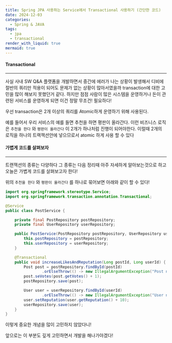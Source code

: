 ```yaml
---
title: Spring JPA 사용하는 Service에서 Transactional 사용하기 (간단한 코드)
date: 2024-12-03
categories:
  - Spring & JAVA
tags:
  - jpa
  - transactional
render_with_liquid: true
mermaid: true
---
```

#### Transactional
---
사실 사내 SW Q&A 플랫폼을 개발하면서 중간에 에러가 나는 상황이 발생해서 디비에 절반의 쿼리만 적용이 되어도 문제가 없는 상황이 많아서였을까 transaction에 대한 고민을 많이 해보지 못했던거 같다. 하지만 점점 사람이 많은 시스템을 운영하거나 돈이 관련된 서비스를 운영하게 되면 이건 정말 무조건! 필요하다!

우선 transaction은 2개 이상의 쿼리를 Atomic하게 운영하기 위해 사용된다.

예를 들어서 우리 서비스의 예를 들면 추천을 하면 평판이 올라간다. 이런 비즈니스 로직은 `추천을 한다` 와 `평판이 올라간다` 이 2개가 하나처럼 진행이 되어야한다. 이럴때 2개의 로직을 하나의 트랙잭션안에 넣으므로서 atomic 하게 사용 할 수 있다

#### 가볍게 코드를 살펴보자
---
트랜잭션의 종류는 다양하다 그 종류는 다음 정리때 아주 자세하게 알아보는것으로 하고 오늘은 가볍게 코드를 살펴보고자 한다!

위의 `추천을 한다` 와 `평판이 올라간다` 를 하나로 묶어보면 아래와 같이 할 수 있다!

```java
import org.springframework.stereotype.Service;
import org.springframework.transaction.annotation.Transactional;

@Service
public class PostService {

    private final PostRepository postRepository;
    private final UserRepository userRepository;

    public PostService(PostRepository postRepository, UserRepository userRepository) {
        this.postRepository = postRepository;
        this.userRepository = userRepository;
    }

    @Transactional
    public void increaseLikesAndReputation(Long postId, Long userId) {
        Post post = postRepository.findById(postId)
                .orElseThrow(() -> new IllegalArgumentException("Post not found"));
        post.seVotes(post.getVotes() + 1);
        postRepository.save(post);

        User user = userRepository.findById(userId)
                .orElseThrow(() -> new IllegalArgumentException("User not found")); // 만약 여기에서 에러가 났다면 post의 vote 도 올라가지 않는다!!!
        user.setReputation(user.getReputation() + 10);
        userRepository.save(user);
    }
}
```

이렇게 중요한 개념을 많이 고민하지 않았다니!

앞으로는 이 부분도 깊게 고민하면서 개발을 해나가야겠다!